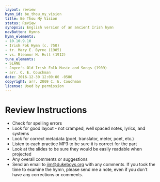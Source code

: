 ```yaml
---
layout: review
hymn_id: be_thou_my_vision
title: Be Thou My Vision
status: Review
synopsis: English version of an ancient Irish hymn
navButton: Hymns
hymn_elements:
- 10.10.9.10
- Irish Fok Hymn (c. 750)
- tr. Mary E. Byrne (1905)
- vs. Eleanor H. Hull (1912)
tune_elements:
- SLANE
- Joyce's Old Irish Folk Music and Songs (1909)
- arr. C. E. Couchman
date: 2016-12-30 12:00:00 -0500
copyright: arr. 2009 C. E. Couchman
license: Used by permission
---
```

# Review Instructions
- Check for spelling errors
- Look for good layout - not cramped, well spaced notes, lyrics, and systems
- Look for correct metadata (poet, translator, meter, poet, etc.)
- Listen to each practice MP3 to be sure it is correct for the part
- Look at the slides to be sure they would be easily readable when projected
- Any overall comments or suggestions
- Send an email to jim@dukeboys.org with any comments.  If you took the time to examine the hymn, please send me a note, even if you don't have any corrections or comments.
